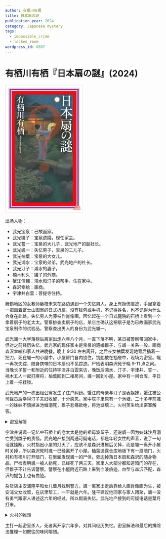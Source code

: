 ```yaml
---
author: 有栖川有栖
title: 日本扇の謎
publication_year: 2024
category: Japanese mystery
tags:
  - impossible_crime
  - locked_room
wordpress_id: 6897
---
```


# 有栖川有栖『日本扇の謎』(2024)

<img src=images/2024_cover.jpg width=250/>

出场人物：
* 武光宝泉：已故画家。
* 武光雛子：宝泉遗孀，现任家主。
* 武光誓一：宝泉的大儿子，武光地产的副社长。
* 武光颯一：失忆男子，宝泉的二儿子。
* 武光柚葉：宝泉的大女儿。
* 武光鴻水：宝泉的弟弟，武光地产的社长。
* 武光汀子：鴻水的妻子。
* 楠木利久：雛子的外甥。
* 蟹江信輔：鴻水和汀子的帮手，住在家中。
* 森沢幸絵：画商。
* 宇津井白雲：菩提寺住持。

舞鶴地区的女教师藤枝未来在路边遇到一个失忆男人，身上有擦伤痕迹，手里拿着一把画着富士山图案的日式折扇，没有钱包或手机，不记得姓名，也不记得为什么会身在此处。失忆男人为藤枝作肖像画，回忆起在一个日式庭院的石桥上看到一个拿着扇子的老太太。警察排查卖扇子的店，某店主确认这把扇子是为已故画家武光宝泉制作的试验品，警察查出男人的身份为武光颯一。

武光颯一大学落榜后离家出走六年八个月，一直下落不明，某日被警察带回家中，但对之前经历失忆。武光家的现任家主是宝泉的遗孀雛子，与颯一关系一般。画商森沢幸絵和家人共进晚餐，晚上 9:30 左右离开，之后长女柚葉发现她背后插着一把刀，死在颯一的小屋中。小屋房门自内锁住，钥匙放在抽屉中，现场为密室。颯一再次失踪，随身携带的日本扇也不见踪迹。尸检表明森沢死于晚 9-11 点之间。当晚长子誓一和附近的住持宇津井白雲来访，晚饭后鴻水、汀子、宇津井、誓一、楠木五人一起打麻将，柚葉回到二楼房间，颯一回到小屋。家中有一间仓库，平日上着一把挂锁。

武光地产的一栋出租公寓发生了住户纠纷。蟹江的母亲与汀子是表姐妹，蟹江被公司裁员后幸得汀子夫妇收留，十分感恩。家中院子里原有一个池塘，二十多年前颯一的妹妹不慎掉进池塘溺死，雛子悲痛欲绝，将池塘填上。火村英生给出密室解答。

<details><summary>密室解答</summary>
森沢在院子里被刺中，跑进小屋，把房门自内锁住。
</details>

宇津井说颯一记忆中石桥上的老太太是他的祖母波留子，还说颯一因为妹妹沙月溺亡受到雛子的责怪。武光地产接到两通可疑电话，都是年轻女性的声音，说了一句话就挂断。火村指出小屋的灯灭了，应该不是森沢进屋后关掉，而是颯一离开小屋时关掉，所以森沢死时颯一已经离开了小屋。柚葉透露仓库地板下有一扇暗门，火村和有栖川打开暗门，在里面发现颯一的尸体，旁边掉落日本扇和森沢的随身物品。尸检表明颯一被人勒死，已经死了两三天。家里人大部分都知道暗门的存在，但雛子不让告诉警察。警察在小屋附近石路上采到血液痕迹，血型与森沢匹配，森沢的提包上也有血迹。

杂货店主安浦隆平和女儿葉月找到警方。颯一离家出走后靠给人画肖像画为生，被安浦父女收留，在店里帮工，一干就是六年。隆平建议他回家与家人团聚，颯一没有勇气跟家人讲述这六年的经过，所以假装失忆。武光地产接到的可疑电话是葉月打来。

<details><summary>火村的推理</summary>
勒死颯一的绳子是凶手提前准备，而刺死森沢的刀不适于随身携带，说明凶手预谋杀死颯一，冲动杀死森沢。凶手杀死颯一后将尸体搬入仓库地下的秘密空间，又回去拿扇子，意图制造颯一失踪假象，回仓库时被森沢目击，只好杀死森沢灭口。凶手搬运尸体，打开暗门，再回去拿扇子，最快也要十二分钟多，所以凶手有机会长时间离开。案发后的女佣休假日家中各人都正好出门，凶手原计划在那日转移尸体，所以凶手是有理由请假的人。符合以上两个条件的只有蟹江一人，他是凶手。鴻水和汀子夫妇本来想要收蟹江为养子，但在颯一回家后考虑收颯一为养子，所以蟹江杀死颯一。
</details>

主打一起密室杀人，死者离开家六年多，对其间经历失忆。密室解法和最后的排除法推理一如既往的味同嚼蜡。